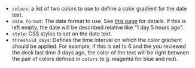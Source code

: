 -   `colors`: a list of two colors to use to define a color gradient for the date text.
-   `date_format`: The date format to use. See [this page](https://docs.python.org/3/library/datetime.html#strftime-and-strptime-format-codes) for details. If this is left empty, the date will be described relative like "1 day 5 hours ago".
-   `style`: CSS styles to set on the date text.
-   `threshold_days`: Defines the time interval on which the color gradient should be applied. For example, if this is set to 6 and the you reviewed the deck last time 3 days ago, the color of the text will be right between the pair of colors defined in
    `colors` (e.g. magenta for blue and red).
